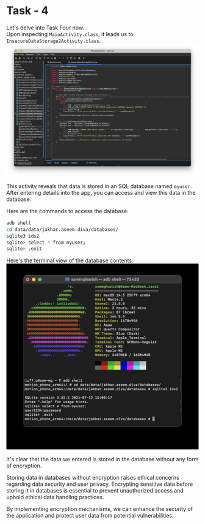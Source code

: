 # Task - 4

Let's delve into Task Four now.  
Upon inspecting `MainActivity.class`, it leads us to `InsecureDataStorage2Activity.class`.  
![Untitled](DIVA%20ScreenShots/Level%20-%204%20(InsecureDataStorage2Activity).png)

This activity reveals that data is stored in an SQL database named `myuser`. 
After entering details into the app, you can access and view this data in the database.

Here are the commands to access the database:
```bash
adb shell
cd data/data/jakhar.aseem.diva/databases/
sqlite3 ids2
sqlite> select * from myuser;
sqlite> .exit
```
Here's the terminal view of the database contents:
![Untitled](DIVA%20ScreenShots/Level%20-%204%20(Terminal).jpg)

It's clear that the data we entered is stored in the database without any form of encryption.

Storing data in databases without encryption raises ethical concerns regarding data security and user privacy. Encrypting sensitive data before storing it in databases is essential to prevent unauthorized access and uphold ethical data handling practices.

By implementing encryption mechanisms, we can enhance the security of the application and protect user data from potential vulnerabilities.